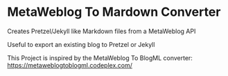 # MetaWeblog To Mardown Converter

Creates Pretzel/Jekyll like Markdown files from a MetaWeblog API

Useful to export an existing blog to Pretzel or Jekyll

This Project is inspired by the  MetaWeblog To BlogML converter: https://metaweblogtoblogml.codeplex.com/ 
